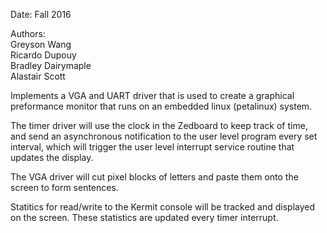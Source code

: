 Date: Fall 2016

Authors:  
Greyson Wang  
Ricardo Dupouy  
Bradley Dairymaple  
Alastair Scott

Implements a VGA and UART driver that is used to create a graphical preformance monitor that runs on an embedded linux (petalinux) system.

The timer driver will use the clock in the Zedboard to keep track of time, and send an asynchronous notification to the user level program every set interval, which will trigger the user level interrupt service routine that updates the display.

The VGA driver will cut pixel blocks of letters and paste them onto the screen to form sentences.

Statitics for read/write to the Kermit console will be tracked and displayed on the screen.  These statistics are updated every timer interrupt.
